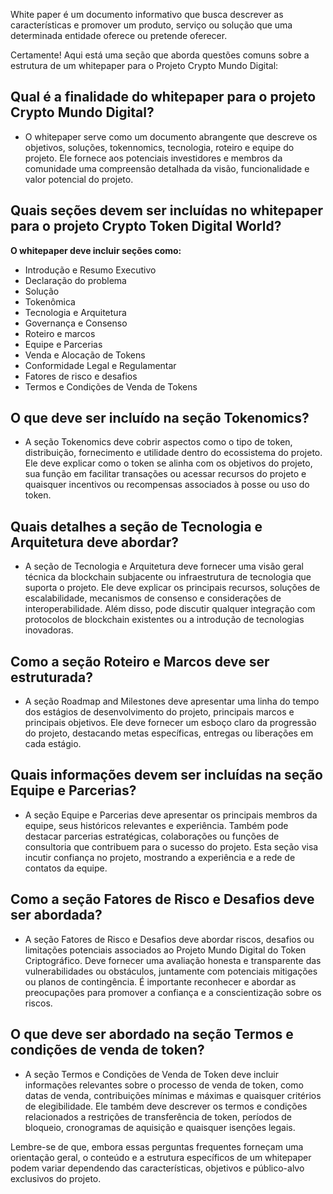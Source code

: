 White paper é um documento informativo que busca descrever as características e promover um produto, serviço ou solução que uma determinada entidade oferece ou pretende oferecer.

Certamente! Aqui está uma seção que aborda questões comuns sobre a estrutura de um whitepaper para o Projeto Crypto Mundo Digital:

## Qual é a finalidade do whitepaper para o projeto Crypto Mundo Digital? 

- O whitepaper serve como um documento abrangente que descreve os objetivos, soluções, tokennomics, tecnologia, roteiro e equipe do projeto. Ele fornece aos potenciais investidores e membros da comunidade uma compreensão detalhada da visão, funcionalidade e valor potencial do projeto.

## Quais seções devem ser incluídas no whitepaper para o projeto Crypto Token Digital World? 

**O whitepaper deve incluir seções como:**

- Introdução e Resumo Executivo
- Declaração do problema
- Solução
- Tokenômica
- Tecnologia e Arquitetura
- Governança e Consenso
- Roteiro e marcos
- Equipe e Parcerias
- Venda e Alocação de Tokens
- Conformidade Legal e Regulamentar
- Fatores de risco e desafios
- Termos e Condições de Venda de Tokens

## O que deve ser incluído na seção Tokenomics? 

- A seção Tokenomics deve cobrir aspectos como o tipo de token, distribuição, fornecimento e utilidade dentro do ecossistema do projeto. Ele deve explicar como o token se alinha com os objetivos do projeto, sua função em facilitar transações ou acessar recursos do projeto e quaisquer incentivos ou recompensas associados à posse ou uso do token.

## Quais detalhes a seção de Tecnologia e Arquitetura deve abordar? 

- A seção de Tecnologia e Arquitetura deve fornecer uma visão geral técnica da blockchain subjacente ou infraestrutura de tecnologia que suporta o projeto. Ele deve explicar os principais recursos, soluções de escalabilidade, mecanismos de consenso e considerações de interoperabilidade. Além disso, pode discutir qualquer integração com protocolos de blockchain existentes ou a introdução de tecnologias inovadoras.

## Como a seção Roteiro e Marcos deve ser estruturada? 

- A seção Roadmap and Milestones deve apresentar uma linha do tempo dos estágios de desenvolvimento do projeto, principais marcos e principais objetivos. Ele deve fornecer um esboço claro da progressão do projeto, destacando metas específicas, entregas ou liberações em cada estágio.

## Quais informações devem ser incluídas na seção Equipe e Parcerias? 

- A seção Equipe e Parcerias deve apresentar os principais membros da equipe, seus históricos relevantes e experiência. Também pode destacar parcerias estratégicas, colaborações ou funções de consultoria que contribuem para o sucesso do projeto. Esta seção visa incutir confiança no projeto, mostrando a experiência e a rede de contatos da equipe.

## Como a seção Fatores de Risco e Desafios deve ser abordada? 

- A seção Fatores de Risco e Desafios deve abordar riscos, desafios ou limitações potenciais associados ao Projeto Mundo Digital do Token Criptográfico. Deve fornecer uma avaliação honesta e transparente das vulnerabilidades ou obstáculos, juntamente com potenciais mitigações ou planos de contingência. É importante reconhecer e abordar as preocupações para promover a confiança e a conscientização sobre os riscos.

## O que deve ser abordado na seção Termos e condições de venda de token? 

- A seção Termos e Condições de Venda de Token deve incluir informações relevantes sobre o processo de venda de token, como datas de venda, contribuições mínimas e máximas e quaisquer critérios de elegibilidade. Ele também deve descrever os termos e condições relacionados a restrições de transferência de token, períodos de bloqueio, cronogramas de aquisição e quaisquer isenções legais.

Lembre-se de que, embora essas perguntas frequentes forneçam uma orientação geral, o conteúdo e a estrutura específicos de um whitepaper podem variar dependendo das características, objetivos e público-alvo exclusivos do projeto.
